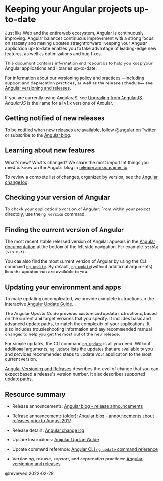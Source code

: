 # Keeping your Angular projects up-to-date

Just like Web and the entire web ecosystem, Angular is continuously improving. Angular balances continuous improvement with a strong focus on stability and making updates straightforward. Keeping your Angular application up-to-date enables you to take advantage of leading-edge new features, as well as optimizations and bug fixes.

This document contains information and resources to help you keep your Angular applications and libraries up-to-date.

For information about our versioning policy and practices &mdash;including support and deprecation practices, as well as the release schedule&mdash; see [Angular versioning and releases](guide/releases "Angular versioning and releases").

<div class="alert is-helpful">

If you are currently using AngularJS, see [Upgrading from AngularJS](guide/upgrade "Upgrading from Angular JS").
*AngularJS* is the name for all v1.x versions of Angular.

</div>

<a id="announce"></a>

## Getting notified of new releases

To be notified when new releases are available, follow [@angular](https://twitter.com/angular "@angular on Twitter") on Twitter or subscribe to the [Angular blog](https://blog.angular.io "Angular blog").

<a id="learn"></a>

## Learning about new features

What's new? What's changed? We share the most important things you need to know on the Angular blog in [release announcements](https://blog.angular.io/tagged/release%20notes "Angular blog - release announcements").

To review a complete list of changes, organized by version, see the [Angular change log](https://github.com/angular/angular/blob/main/CHANGELOG.md "Angular change log").

<a id="checking-version-app"></a>

## Checking your version of Angular

To check your application's version of Angular: From within your project directory, use the `ng version` command.

<a id="checking-version-angular"></a>

## Finding the current version of Angular

The most recent stable released version of Angular appears in the [Angular documentation](docs "Angular documentation") at the bottom of the left side navigation. For example, `stable (v13.0.3)`.

You can also find the most current version of Angular by using the CLI command [`ng update`](cli/update). By default, [`ng update`](cli/update)(without additional arguments) lists the updates that are available to you.

<a id="updating"></a>

## Updating your environment and apps

To make updating uncomplicated, we provide complete instructions in the interactive [Angular Update Guide](https://update.angular.io/ "Angular Update Guide").

The Angular Update Guide provides customized update instructions, based on the current and target versions that you specify. It includes basic and advanced update paths, to match the complexity of your applications. It also includes troubleshooting information and any recommended manual changes to help you get the most out of the new release.

For simple updates, the CLI command [`ng update`](cli/update) is all you need. Without additional arguments, [`ng update`](cli/update) lists the updates that are available to you and provides recommended steps to update your application to the most current version.

[Angular Versioning and Releases](guide/releases#versioning "Angular Release Practices, Versioning") describes the level of change that you can expect based a release's version number. It also describes supported update paths.

<a id="resources"></a>

## Resource summary

*   Release announcements: [Angular blog - release announcements](https://blog.angular.io/tagged/release%20notes "Angular blog announcements about recent releases")

*   Release announcements \(older\): [Angular blog - announcements about releases prior to August 2017](https://blog.angularjs.org/search?q=available&by-date=true "Angular blog announcements about releases prior to August 2017")

*   Release details: [Angular change log](https://github.com/angular/angular/blob/main/CHANGELOG.md "Angular change log")

*   Update instructions: [Angular Update Guide](https://update.angular.io/ "Angular Update Guide")

*   Update command reference: [Angular CLI `ng update` command reference](cli/update)

*   Versioning, release, support, and deprecation practices: [Angular versioning and releases](guide/releases "Angular versioning and releases")

<!-- links -->

<!-- external links -->

<!-- end links -->

@reviewed 2022-02-28
